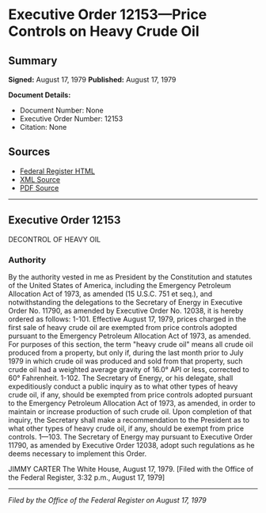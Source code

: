 # Executive Order 12153—Price Controls on Heavy Crude Oil

## Summary

**Signed:** August 17, 1979
**Published:** August 17, 1979

**Document Details:**
- Document Number: None
- Executive Order Number: 12153
- Citation: None

## Sources
- [Federal Register HTML](https://www.presidency.ucsb.edu/documents/executive-order-12153-price-controls-heavy-crude-oil)
- [XML Source](None)
- [PDF Source](None)

---

## Executive Order 12153

DECONTROL OF HEAVY OIL
### Authority

By the authority vested in me as President by the Constitution and statutes of the United States of America, including the Emergency Petroleum Allocation Act of 1973, as amended (15 U.S.C. 751 et seq.), and notwithstanding the delegations to the Secretary of Energy in Executive Order No. 11790, as amended by Executive Order No. 12038, it is hereby ordered as follows:
1-101. Effective August 17, 1979, prices charged in the first sale of heavy crude oil are exempted from price controls adopted pursuant to the Emergency Petroleum Allocation Act of 1973, as amended. For purposes of this section, the term "heavy crude oil" means all crude oil produced from a property, but only if, during the last month prior to July 1979 in which crude oil was produced and sold from that property, such crude oil had a weighted average gravity of 16.0° API or less, corrected to 60° Fahrenheit.
1-102. The Secretary of Energy, or his delegate, shall expeditiously conduct a public inquiry as to what other types of heavy crude oil, if any, should be exempted from price controls adopted pursuant to the Emergency Petroleum Allocation Act of 1973, as amended, in order to maintain or increase production of such crude oil. Upon completion of that inquiry, the Secretary shall make a recommendation to the President as to what other types of heavy crude oil, if any, should be exempt from price controls.
1—103. The Secretary of Energy may pursuant to Executive Order 11790, as amended by Executive Order 12038, adopt such regulations as he deems necessary to implement this Order.

JIMMY CARTER
The White House,
August 17, 1979.
[Filed with the Office of the Federal Register, 3:32 p.m., August 17, 1979]

---

*Filed by the Office of the Federal Register on August 17, 1979*
